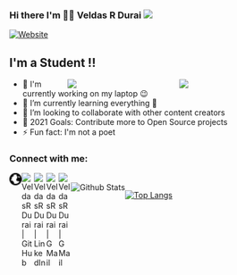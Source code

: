 ### Hi there I'm :man_technologist: Veldas R Durai <img src="https://media.giphy.com/media/hvRJCLFzcasrR4ia7z/giphy.gif" width="25px">

[![Website](https://img.shields.io/website?label=personal-website&style=for-the-badge&url=https%3A%2F%2Fveldasrdurai.github.io%2Fpersonal-website%2F)](https://veldasrdurai.github.io/personal-website/)
## I'm a Student !!

<img src="https://media.giphy.com/media/vMuSqrwTEvoka9eBoQ/giphy.gif" align="right" valign="top" width="200">
<img src="https://media.giphy.com/media/KzJqSrQL2uJyByXeRA/giphy.gif" align="right" width="200">
<!-- <img src="header.svg" width="300" height="300" /> -->

- 🔭 I'm currently working on my laptop :wink:
- 🌱 I’m currently learning everything 🤣
- 👯 I’m looking to collaborate with other content creators
- 🥅 2021 Goals: Contribute more to Open Source projects
- ⚡ Fun fact: I'm not a poet 

### Connect with me:

[<img align="left" alt="VeldasRDurai" width="22px" src="https://raw.githubusercontent.com/iconic/open-iconic/master/svg/globe.svg" />][website]
[<img align="left" alt="VeldasRDurai | GitHub" width="22px" src="https://cdn.jsdelivr.net/npm/simple-icons@3.13.0/icons/github.svg" />][github]
[<img align="left" alt="VeldasRDurai | LinkedIn" width="22px" src="https://cdn.jsdelivr.net/npm/simple-icons@v3/icons/linkedin.svg" />][linkedin]
[<img align="left" alt="VeldasRDurai | GMail" width="22px" src="https://cdn.jsdelivr.net/npm/simple-icons@3.13.0/icons/gmail.svg" />][gmail]
[<img align="left" alt="VeldasRDurai | GMail" width="22px" src="https://cdn.jsdelivr.net/npm/simple-icons@3.13.0/icons/whatsapp.svg" />][whatsapp]

</br>

<img align="left" alt="Github Stats" src="https://github-readme-stats.vercel.app/api?username=veldasrdurai&show_icons=true&hide_border=true" />

[![Top Langs](https://github-readme-stats.vercel.app/api/top-langs/?username=veldasrdurai&layout=compact)](https://github.com/anuraghazra/github-readme-stats)

<!-- [![Readme Card](https://github-readme-stats.vercel.app/api/pin/?username=veldasrdurai&repo=archipelago-messenger)](https://github.com/VeldasRDurai/Archipelago-messenger) -->

[website]: https://veldasrdurai.github.io/personal-website/
[github]: https://github.com/VeldasRDurai
[gmail]: mailto:veldasrdurai72@gmail.com
[linkedin]: https://www.linkedin.com/in/veldasrdurai
[whatsapp]: https://wa.me/+919745715512
